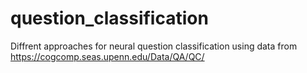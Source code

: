 # question_classification

Diffrent approaches for neural question classification using data from https://cogcomp.seas.upenn.edu/Data/QA/QC/
